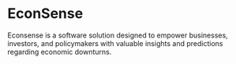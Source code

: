 # EconSense
Econsense is a software solution designed to empower businesses, investors, and policymakers with valuable insights and predictions regarding economic downturns. 
